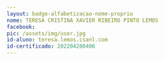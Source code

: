 ```yaml
---
layout: badge-alfabetizacao-nome-proprio
nome: TERESA CRISTINA XAVIER RIBEIRO PINTO LEMOS
facebook:
pic: /assets/img/user.jpg
id-aluno: teresa.lemos.csanl.com
id-certificado: 202204280406
---
```

